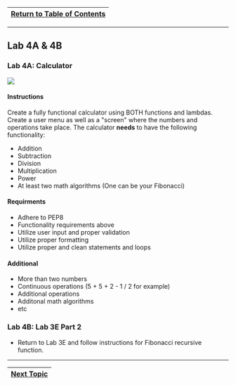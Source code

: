 |[Return to Table of Contents](/00-Table-of-Contents.md)|
|---|

---

## Lab 4A & 4B

### Lab 4A: Calculator

![](../.gitbook/assets/doge.jpg)

#### Instructions

Create a fully functional calculator using BOTH functions and lambdas. Create a user menu as well as a "screen" where the numbers and operations take place. The calculator **needs** to have the following functionality:

* Addition
* Subtraction
* Division
* Multiplication
* Power
* At least two math algorithms \(One can be your Fibonacci\)

#### Requirments

* Adhere to PEP8
* Functionality requirements above
* Utilize user input and proper validation
* Utilize proper formatting
* Utilize proper and clean statements and loops

#### Additional

* More than two numbers
* Continuous operations \(5 + 5 + 2 - 1 / 2 for example\)
* Additional operations
* Additonal math algorithms
* etc

### Lab 4B: Lab 3E Part 2

* Return to Lab 3E and follow instructions for Fibonacci recursive function. 

---

|[Next Topic](/04_functions/04_list_comprehension.md)|
|---|
